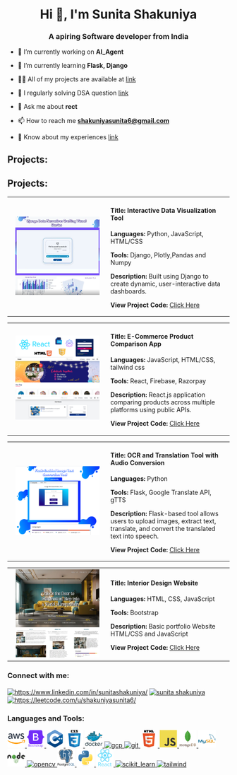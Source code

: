 <h1 align="center">Hi 👋, I'm Sunita Shakuniya</h1>
<h3 align="center">A apiring Software developer from India</h3>

- 🔭 I’m currently working on **AI_Agent**

- 🌱 I’m currently learning **Flask, Django**

- 👨‍💻 All of my projects are available at [link](link)

- 📝 I regularly solving DSA question [link](link)

- 💬 Ask me about **rect**

- 📫 How to reach me **shakuniyasunita6@gmail.com**

- 📄 Know about my experiences [link](link)

## Projects:

## Projects:

<div align="center">

  <table width="80%" height = "15%">
  <tr>
    <td width= "45%" height = "50" align="center" >
      <a href="https://github.com/Sunita-Shakuniya/data-prep-visualize" target="_blank">
        <img src="https://github.com/Sunita-Shakuniya/data/blob/main/Screenshot%202024-11-28%20233301.png?raw=true" alt="Visualization Tool" width="90%">
      </a>
    </td>
    <td width= "55%" height = "50" >
      <h4><strong>Title:</strong> Interactive Data Visualization Tool</h4>
      <p><strong>Languages:</strong> Python, JavaScript, HTML/CSS</p>
      <p><strong>Tools:</strong> Django, Plotly,Pandas and Numpy </p>
      <p><strong>Description:</strong> Built using Django to create dynamic, user-interactive data dashboards.</p>
      <p><strong>View Project Code:</strong> <a href = "https://github.com/Sunita-Shakuniya/data-prep-visualize" target="_blank">Click Here</a></p>  
    </td>
  </tr>
</table>

<table width="80%" height = "15%">
  <tr>
    <td width= "45%" height = "50" align="center" >
       <a href="https://github.com/Sunita-Shakuniya/Ecommerce-Application" target="_blank">
    <img src="https://github.com/Sunita-Shakuniya/data/blob/main/Untitled%20design%20(1).png?raw=true" alt="E-Commerce App" width="90%">
  </a>
    </td>
    <td width= "55%" height = "25%">         
  <h4><strong>Title:</strong> E-Commerce Product Comparison App</h4>
  <p><strong>Languages:</strong> JavaScript, HTML/CSS, tailwind css</p>
  <p><strong>Tools:</strong> React, Firebase, Razorpay</p>    
  <p><strong>Description:</strong> React.js application comparing products across multiple platforms using public APIs.</p>
      <p><strong>View Project Code:</strong> <a href="https://github.com/Sunita-Shakuniya/Ecommerce-Application" target="_blank">Click Here</a></p>  
    </td>
  </tr>
</table>

<table width="80%" height = "15%">
  <tr>
    <td width= "45%" height = "40" align="center" >
       <a href="https://github.com/Sunita-Shakuniya/Extractify_Flask_app" target="_blank">
    <img src="https://github.com/Sunita-Shakuniya/data/blob/main/Screenshot%202024-11-29%20001113.png?raw=true" alt="OCR Tool" width="90%">
  </a>
    </td>
    <td width= "55%" height = "40">         
   <h4><strong>Title:</strong> OCR and Translation Tool with Audio Conversion</h4>
   <p><strong>Languages:</strong> Python</p>
   <p><strong>Tools:</strong> Flask, Google Translate API, gTTS</p>
  <p><strong>Description:</strong> Flask-based tool allows users to upload images, extract text, translate, and convert the translated text into speech.</p>
   <p><strong>View Project Code:</strong> <a href="https://github.com/Sunita-Shakuniya/Extractify_Flask_app" target="_blank">Click Here</a></p>     
    </td>
  </tr>
</table>

<table width="90%" height = "15%">
  <tr>
    <td width= "45%" height = "40" align="center" >
        <a href="https://github.com/Sunita-Shakuniya/DesignSphere" target="_blank">
        <img src="https://github.com/Sunita-Shakuniya/data/blob/main/Screenshot%202024-11-29%20002022.png?raw=true" alt="Interior Design Website" width="90%">
        </a>
    </td>
    <td width= "55%" height = "40">         
    <h4><strong>Title:</strong> Interior Design Website</h4>
    <p><strong>Languages:</strong> HTML, CSS, JavaScript</p>
    <p><strong>Tools:</strong> Bootstrap</p>  
    <p><strong>Description:</strong> Basic portfolio Website HTML/CSS and JavaScript</p>
    <p><strong>View Project Code:</strong> <a href="https://github.com/Sunita-Shakuniya/DesignSphere" target="_blank">Click Here</a></p>  
    </td>
  </tr>
</table>

</div>
<h3 align="left">Connect with me:</h3>
<p align="left">
<a href="https://www.linkedin.com/in/sunitashakuniya/" target="blank"><img align="center" src="https://raw.githubusercontent.com/rahuldkjain/github-profile-readme-generator/master/src/images/icons/Social/linked-in-alt.svg" alt="https://www.linkedin.com/in/sunitashakuniya/" height="30" width="40" /></a>
<a href="https://youtube.com/channel/UC8xG8YzKq4ht-dGU-E_1ZuQ" target="blank"><img align="center" src="https://raw.githubusercontent.com/rahuldkjain/github-profile-readme-generator/master/src/images/icons/Social/youtube.svg" alt="sunita shakuniya" height="30" width="40" /></a>
<a href="https://leetcode.com/u/shakuniyasunita6/" target="blank"><img align="center" src="https://raw.githubusercontent.com/rahuldkjain/github-profile-readme-generator/master/src/images/icons/Social/leet-code.svg" alt="https://leetcode.com/u/shakuniyasunita6/" height="30" width="40" /></a>
</p>

<h3 align="left">Languages and Tools:</h3>
<p align="left"> <a href="https://aws.amazon.com" target="_blank" rel="noreferrer"> <img src="https://raw.githubusercontent.com/devicons/devicon/master/icons/amazonwebservices/amazonwebservices-original-wordmark.svg" alt="aws" width="40" height="40"/> </a> <a href="https://getbootstrap.com" target="_blank" rel="noreferrer"> <img src="https://raw.githubusercontent.com/devicons/devicon/master/icons/bootstrap/bootstrap-plain-wordmark.svg" alt="bootstrap" width="40" height="40"/> </a> <a href="https://www.w3schools.com/cpp/" target="_blank" rel="noreferrer"> <img src="https://raw.githubusercontent.com/devicons/devicon/master/icons/cplusplus/cplusplus-original.svg" alt="cplusplus" width="40" height="40"/> </a> <a href="https://www.w3schools.com/css/" target="_blank" rel="noreferrer"> <img src="https://raw.githubusercontent.com/devicons/devicon/master/icons/css3/css3-original-wordmark.svg" alt="css3" width="40" height="40"/> </a> <a href="https://www.docker.com/" target="_blank" rel="noreferrer"> <img src="https://raw.githubusercontent.com/devicons/devicon/master/icons/docker/docker-original-wordmark.svg" alt="docker" width="40" height="40"/> </a> <a href="https://cloud.google.com" target="_blank" rel="noreferrer"> <img src="https://www.vectorlogo.zone/logos/google_cloud/google_cloud-icon.svg" alt="gcp" width="40" height="40"/> </a> <a href="https://git-scm.com/" target="_blank" rel="noreferrer"> <img src="https://www.vectorlogo.zone/logos/git-scm/git-scm-icon.svg" alt="git" width="40" height="40"/> </a> <a href="https://www.w3.org/html/" target="_blank" rel="noreferrer"> <img src="https://raw.githubusercontent.com/devicons/devicon/master/icons/html5/html5-original-wordmark.svg" alt="html5" width="40" height="40"/> </a> <a href="https://developer.mozilla.org/en-US/docs/Web/JavaScript" target="_blank" rel="noreferrer"> <img src="https://raw.githubusercontent.com/devicons/devicon/master/icons/javascript/javascript-original.svg" alt="javascript" width="40" height="40"/> </a> <a href="https://www.mongodb.com/" target="_blank" rel="noreferrer"> <img src="https://raw.githubusercontent.com/devicons/devicon/master/icons/mongodb/mongodb-original-wordmark.svg" alt="mongodb" width="40" height="40"/> </a> <a href="https://www.mysql.com/" target="_blank" rel="noreferrer"> <img src="https://raw.githubusercontent.com/devicons/devicon/master/icons/mysql/mysql-original-wordmark.svg" alt="mysql" width="40" height="40"/> </a> <a href="https://nodejs.org" target="_blank" rel="noreferrer"> <img src="https://raw.githubusercontent.com/devicons/devicon/master/icons/nodejs/nodejs-original-wordmark.svg" alt="nodejs" width="40" height="40"/> </a> <a href="https://opencv.org/" target="_blank" rel="noreferrer"> <img src="https://www.vectorlogo.zone/logos/opencv/opencv-icon.svg" alt="opencv" width="40" height="40"/> </a> <a href="https://www.postgresql.org" target="_blank" rel="noreferrer"> <img src="https://raw.githubusercontent.com/devicons/devicon/master/icons/postgresql/postgresql-original-wordmark.svg" alt="postgresql" width="40" height="40"/> </a> <a href="https://www.python.org" target="_blank" rel="noreferrer"> <img src="https://raw.githubusercontent.com/devicons/devicon/master/icons/python/python-original.svg" alt="python" width="40" height="40"/> </a> <a href="https://reactjs.org/" target="_blank" rel="noreferrer"> <img src="https://raw.githubusercontent.com/devicons/devicon/master/icons/react/react-original-wordmark.svg" alt="react" width="40" height="40"/> </a> <a href="https://scikit-learn.org/" target="_blank" rel="noreferrer"> <img src="https://upload.wikimedia.org/wikipedia/commons/0/05/Scikit_learn_logo_small.svg" alt="scikit_learn" width="40" height="40"/> </a> <a href="https://tailwindcss.com/" target="_blank" rel="noreferrer"> <img src="https://www.vectorlogo.zone/logos/tailwindcss/tailwindcss-icon.svg" alt="tailwind" width="40" height="40"/> </a> </p>
